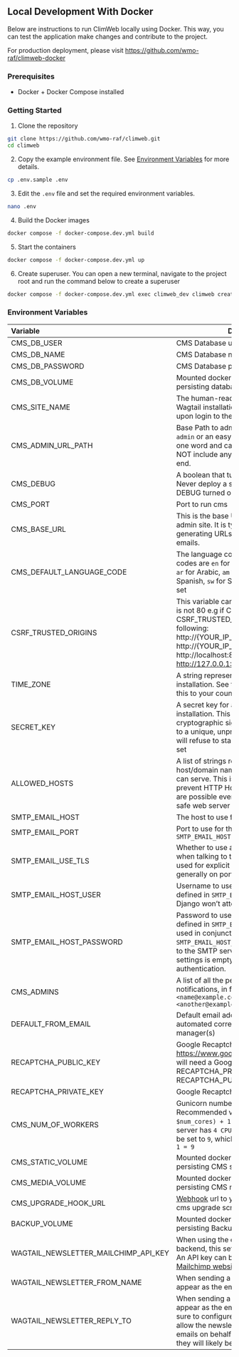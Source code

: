## Local Development With Docker

Below are instructions to run ClimWeb locally using Docker. This way, you can test the application make changes and
contribute to the project.

For production deployment, please visit https://github.com/wmo-raf/climweb-docker

### Prerequisites

- Docker + Docker Compose installed

### Getting Started

1. Clone the repository

```bash
git clone https://github.com/wmo-raf/climweb.git
cd climweb
```

2. Copy the example environment file. See [Environment Variables](#environment-variables) for more details.

```bash
cp .env.sample .env
```

3. Edit the `.env` file and set the required environment variables.

```bash
nano .env
```

4. Build the Docker images

```bash
docker compose -f docker-compose.dev.yml build
```

5. Start the containers

```bash
docker compose -f docker-compose.dev.yml up
```

6. Create superuser. You can open a new terminal, navigate to the project root and run the command below to create a
   superuser

```bash
docker compose -f docker-compose.dev.yml exec climweb_dev climweb createsuperuser
```

### Environment Variables

| Variable                             | Description                                                                                                                                                                                                                                          | Required | Default         | More Details                                                                                           |
|:-------------------------------------|------------------------------------------------------------------------------------------------------------------------------------------------------------------------------------------------------------------------------------------------------|:---------|:----------------|:-------------------------------------------------------------------------------------------------------|
| CMS_DB_USER                          | CMS Database user                                                                                                                                                                                                                                    | YES      |                 |                                                                                                        |
| CMS_DB_NAME                          | CMS Database name                                                                                                                                                                                                                                    | YES      |                 |                                                                                                        |
| CMS_DB_PASSWORD                      | CMS Database password.                                                                                                                                                                                                                               | YES      |                 |                                                                                                        |
| CMS_DB_VOLUME                        | Mounted docker volume path for persisting database data                                                                                                                                                                                              | YES      |                 |                                                                                                        |
| CMS_SITE_NAME                        | The human-readable name of your Wagtail installation which welcomes users upon login to the Wagtail admin.                                                                                                                                           | YES      |                 |                                                                                                        |
| CMS_ADMIN_URL_PATH                   | Base Path to admin pages. Do not use `admin` or an easy to guess path. Should be one word and can include an hyphen. DO NOT include any slashes at the start or the end.                                                                             | YES      |                 |                                                                                                        |
| CMS_DEBUG                            | A boolean that turns on/off debug mode. Never deploy a site into production with DEBUG turned on                                                                                                                                                     | NO       | False           |                                                                                                        |
| CMS_PORT                             | Port to run cms                                                                                                                                                                                                                                      | YES      | 80              |                                                                                                        |
| CMS_BASE_URL                         | This is the base URL used by the Wagtail admin site. It is typically used for generating URLs to include in notification emails.                                                                                                                     | NO       |                 |                                                                                                        |
| CMS_DEFAULT_LANGUAGE_CODE            | The language code for the CMS. Availabe codes are `en` for English, `fr` from French, `ar` for Arabic, `am` for Amharic, `es` for Spanish, `sw` for Swahili. Default is `en` if not set                                                              | NO       | en              |                                                                                                        |
| CSRF_TRUSTED_ORIGINS                 | This variable can be set when CMS_PORT is not 80 e.g if CMS_PORT=8000, CSRF_TRUSTED_ORIGINS would be the following: http://{YOUR_IP_ADDRESS}:8000, http://{YOUR_IP_ADDRESS}, http://localhost:8000 and http://127.0.0.1:8000                         | NO       |                 |                                                                                                        |
| TIME_ZONE                            | A string representing the time zone for this installation. See the [list of time zones](https://en.wikipedia.org/wiki/List_of_tz_database_time_zones). Set this to your country timezone                                                             | NO       | UTC             | [List of tz database time zones](https://en.wikipedia.org/wiki/List_of_tz_database_time_zones)         |
| SECRET_KEY                           | A secret key for a particular Django installation. This is used to provide cryptographic signing, and should be set to a unique, unpredictable value. Django will refuse to start if SECRET_KEY is not set                                           | YES      |                 | You can use this online tool [https://djecrety.ir](https://djecrety.ir/) to generate the key and paste |
| ALLOWED_HOSTS                        | A list of strings representing the host/domain names that this Django site can serve. This is a security measure to prevent HTTP Host header attacks, which are possible even under many seemingly-safe web server configurations.                   | YES      |                 | [Django Allowed Hosts](https://docs.djangoproject.com/en/4.2/ref/settings/#std-setting-ALLOWED_HOSTS)  |                                                                                                                                                                                                                          |          |         |                                                                                                       |
| SMTP_EMAIL_HOST                      | The host to use for sending email                                                                                                                                                                                                                    | NO       |                 |                                                                                                        |
| SMTP_EMAIL_PORT                      | Port to use for the SMTP server defined in `SMTP_EMAIL_HOST`                                                                                                                                                                                         | NO       | 25              |                                                                                                        |
| SMTP_EMAIL_USE_TLS                   | Whether to use a TLS (secure) connection when talking to the SMTP server. This is used for explicit TLS connections, generally on port 587                                                                                                           | NO       | True            |                                                                                                        |
| SMTP_EMAIL_HOST_USER                 | Username to use for the SMTP server defined in `SMTP_EMAIL_HOST`. If empty, Django won’t attempt authentication.                                                                                                                                     | NO       |                 |                                                                                                        |
| SMTP_EMAIL_HOST_PASSWORD             | Password to use for the SMTP server defined in `SMTP_EMAIL_HOST`. This setting is used in conjunction with `SMTP_EMAIL_HOST_USER` when authenticating to the SMTP server. If either of these settings is empty, Django won’t attempt authentication. | NO       |                 |                                                                                                        |
| CMS_ADMINS                           | A list of all the people who get code error notifications, in format `"Name <name@example.com>, Another Name <another@example.com>"`                                                                                                                 | NO       |                 |                                                                                                        |
| DEFAULT_FROM_EMAIL                   | Default email address to use for various automated correspondence from the site manager(s)                                                                                                                                                           | NO       |                 |                                                                                                        |
| RECAPTCHA_PUBLIC_KEY                 | Google Recaptcha Public Key. https://www.google.com/recaptcha/about/ will need a Google account for RECAPTCHA_PRIVATE_KEY and RECAPTCHA_PUBLIC_KEY creation                                                                                          | NO       |                 |                                                                                                        |
| RECAPTCHA_PRIVATE_KEY                | Google Recaptcha Private Key                                                                                                                                                                                                                         | NO       |                 |                                                                                                        |
| CMS_NUM_OF_WORKERS                   | Gunicorn number of workers. Recommended value should be `(2 x $num_cores) + 1 `. For example, if your server has `4 CPU Cores`, this value should be set to `9`, which is the result of `(2 x 4) + 1 = 9`                                            | YES      |                 | [Gunicorn Workers details](https://docs.gunicorn.org/en/latest/design.html#how-many-workers)           |
| CMS_STATIC_VOLUME                    | Mounted docker volume path for persisting CMS static files                                                                                                                                                                                           | YES      | ./climeb/static |                                                                                                        |
| CMS_MEDIA_VOLUME                     | Mounted docker volume path for persisting CMS media files                                                                                                                                                                                            | YES      | ./climeb/media  |                                                                                                        |
| CMS_UPGRADE_HOOK_URL                 | [Webhook](https://github.com/adnanh/webhook) url to your server that triggers a cms upgrade script                                                                                                                                                   | NO       |                 |                                                                                                        |
| BACKUP_VOLUME                        | Mounted docker volume path for persisting Backup dp and media files                                                                                                                                                                                  | YES      | ./climeb/backup |                                                                                                        |
| WAGTAIL_NEWSLETTER_MAILCHIMP_API_KEY | When using the default Mailchimp backend, this setting specifies the API key. An API key can be obtained from the [Mailchimp website](https://us1.admin.mailchimp.com/account/api).                                                                  | NO       |                 |                                                                                                        |
| WAGTAIL_NEWSLETTER_FROM_NAME         | When sending a newsletter, this value will appear as the email sender’s name.                                                                                                                                                                        | NO       |                 |                                                                                                        |
| WAGTAIL_NEWSLETTER_REPLY_TO          | When sending a newsletter, this value will appear as the email sender’s address. Be sure to configure your email domain to allow the newsletter service to send emails on behalf of this address, otherwise they will likely be marked as spam.      | NO       |                 |    

